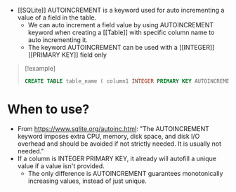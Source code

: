 - [[SQLite]] AUTOINCREMENT is a keyword used for auto incrementing a value of a field in the table. 
	- We can auto increment a field value by using AUTOINCREMENT keyword when creating a [[Table]] with specific column name to auto incrementing it.  
	- The keyword AUTOINCREMENT can be used with a [[INTEGER]] [[PRIMARY KEY]] field only
>[!example]
>```SQL
>CREATE TABLE table_name ( column1 INTEGER PRIMARY KEY AUTOINCREMENT, column2 datatype, column3 datatype, ..... columnN datatype);


# When to use?
- From https://www.sqlite.org/autoinc.html: "The AUTOINCREMENT keyword imposes extra CPU, memory, disk space, and disk I/O overhead and should be avoided if not strictly needed. It is usually not needed."
- If a column is INTEGER PRIMARY KEY, it already will autofill a unique value if a value isn't provided.
	- The only difference is AUTOINCREMENT guarantees monotonically increasing values, instead of just unique.

